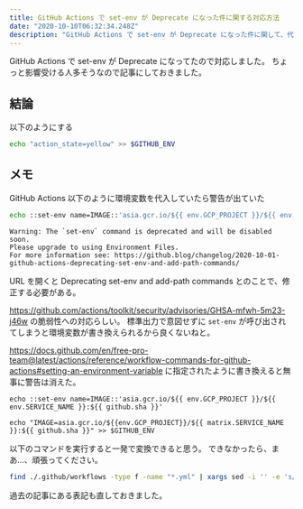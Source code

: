 ```yaml
---
title: GitHub Actions で set-env が Deprecate になった件に関する対応方法
date: "2020-10-10T06:32:34.248Z"
description: "GitHub Actions で set-env が Deprecate になった件に関して、代替手段を紹介します"
---
```


GitHub Actions で set-env が Deprecate になってたので対応しました。
ちょっと影響受ける人多そうなので記事にしておきました。

## 結論

以下のようにする

```sh
echo "action_state=yellow" >> $GITHUB_ENV
```

## メモ

GitHub Actions 以下のように環境変数を代入していたら警告が出ていた

```sh
echo ::set-env name=IMAGE::'asia.gcr.io/${{ env.GCP_PROJECT }}/${{ env.SERVICE_NAME }}:${{ github.sha }}'
```

```
Warning: The `set-env` command is deprecated and will be disabled soon.
Please upgrade to using Environment Files.
For more information see: https://github.blog/changelog/2020-10-01-github-actions-deprecating-set-env-and-add-path-commands/
```

URL を開くと Deprecating set-env and add-path commands とのことで、修正する必要がある。

https://github.com/actions/toolkit/security/advisories/GHSA-mfwh-5m23-j46w
の脆弱性への対応らしい。
標準出力で意図せずに `set-env` が呼び出されてしまうと環境変数が書き換えられるから良くないねと。

https://docs.github.com/en/free-pro-team@latest/actions/reference/workflow-commands-for-github-actions#setting-an-environment-variable
に指定されたように書き換えると無事に警告は消えた。

```sh:title=before
echo ::set-env name=IMAGE::'asia.gcr.io/${{ env.GCP_PROJECT }}/${{ env.SERVICE_NAME }}:${{ github.sha }}'
```

```sh:title=after
echo "IMAGE=asia.gcr.io/${{env.GCP_PROJECT}}/${{ matrix.SERVICE_NAME }}:${{ github.sha }}" >> $GITHUB_ENV
```

以下のコマンドを実行すると一発で変換できると思う。
できなかったら、まあ…、頑張ってください。

```sh
find ./.github/workflows -type f -name "*.yml" | xargs sed -i '' -e 's/echo ::set-env name=\(.*\)::['\'']\(.*\)['\'']$/echo "\1=\2" >> $GITHUB_ENV/'
```

過去の記事にある表記も直しておきました。
